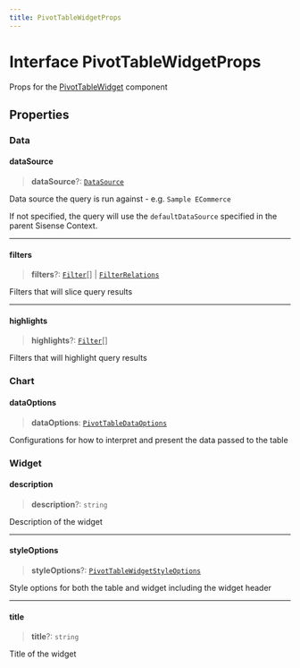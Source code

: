 ```yaml
---
title: PivotTableWidgetProps
---
```


# Interface PivotTableWidgetProps

Props for the [PivotTableWidget](../dashboarding/function.PivotTableWidget.md) component

## Properties

### Data

#### dataSource

> **dataSource**?: [`DataSource`](../../sdk-data/type-aliases/type-alias.DataSource.md)

Data source the query is run against - e.g. `Sample ECommerce`

If not specified, the query will use the `defaultDataSource` specified in the parent Sisense Context.

***

#### filters

> **filters**?: [`Filter`](../../sdk-data/interfaces/interface.Filter.md)[] \| [`FilterRelations`](../../sdk-data/interfaces/interface.FilterRelations.md)

Filters that will slice query results

***

#### highlights

> **highlights**?: [`Filter`](../../sdk-data/interfaces/interface.Filter.md)[]

Filters that will highlight query results

### Chart

#### dataOptions

> **dataOptions**: [`PivotTableDataOptions`](interface.PivotTableDataOptions.md)

Configurations for how to interpret and present the data passed to the table

### Widget

#### description

> **description**?: `string`

Description of the widget

***

#### styleOptions

> **styleOptions**?: [`PivotTableWidgetStyleOptions`](../type-aliases/type-alias.PivotTableWidgetStyleOptions.md)

Style options for both the table and widget including the widget header

***

#### title

> **title**?: `string`

Title of the widget
